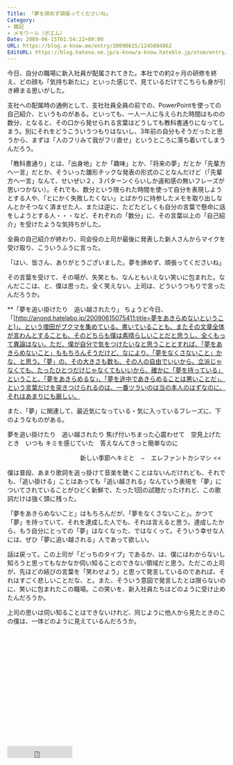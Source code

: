 ```yaml
---
Title: 「夢を諦めず頑張ってくださいね」
Category:
- 雑記
- メモワール（ポエム）
Date: 2009-06-15T01:54:22+09:00
URL: https://blog.a-know.me/entry/20090615/1245084862
EditURL: https://blog.hatena.ne.jp/a-know/a-know.hateblo.jp/atom/entry/12921228815727980040
---
```


今日、自分の職場に新入社員が配属されてきた。本社での約2ヶ月の研修を終え、どの顔も「気持ち新たに」といった感じで、見ているだけでこちらも身が引き締まる思いがした。

支社への配属時の通例として、支社社員全員の前での、PowerPointを使っての自己紹介、というものがある。といっても、一人一人に与えられた時間はものの数分、となると、その口から発せられる言葉はどうしても教科書通りになってしまう。別にそれをどうこういうつもりはないし、3年前の自分もそうだったと思うから、まずは「人のフリみて我がフリ直せ」というところに落ち着いてしまうんだろう。

「教科書通り」とは、「出身地」とか「趣味」とか、「将来の夢」だとか「先輩方へ一言」だとか、そういった雛形チックな発表の形式のことなんだけど（「先輩方へ一言」なんて、せいぜい２，３パターンぐらいしか違和感の無いフレーズが思いつかない）。それでも、数分という限られた時間を使って自分を表現しようとする人や、「とにかく失敗したくない」とばかりに持参したメモを取り出しなんとかそつなく済ませた人、または逆に、たどたどしくも自分の言葉で懸命に話をしようとする人・・・など、それぞれの「数分」に、その言葉以上の「自己紹介」を受けたような気持ちがした。

全員の自己紹介が終わり、司会役の上司が最後に発表した新人さんからマイクを受け取り、こういうふうに言った。

「はい、皆さん、ありがとうございました。夢を諦めず、頑張ってくださいね」

その言葉を受けて、その場が、失笑とも、なんともいえない笑いに包まれた。なんだここは、と、僕は思った。全く笑えない。上司は、どういうつもりで言ったんだろうか。


**「夢を追い掛けたり　追い越されたり」
ちょうど今日、「[http://anond.hatelabo.jp/20090615075411:title=夢をあきらめないということ]」、という増田がブクマを集めている。書いていることも、またその文章全体が言わんとすることも、そのどちらも僕は素晴らしいことだと思うし、全くもって異論はない。ただ、僕が自分で気をつけたいなと思うこととすれば、「夢をあきらめないこと」ももちろんそうだけど、なにより、「夢をなくさないこと」かな、と思う。「夢」の、その大きさも数も、その人の自由でいいから。立派じゃなくても、たったひとつだけじゃなくてもいいから、確かに「夢を持っている」ということ。「夢をあきらめるな」、「夢を途中であきらめることは悪いことだ」、という言葉だけを突きつけられるのは、一番ツラいのは当の本人のはずなのに、それはあまりにも厳しい。

また、「夢」に関連して、最近気になっている・気に入っているフレーズに、下のようなものがある。


>>
夢を追い掛けたり　追い越されたり
焦げ付いちまった心震わせて　空見上げたとき　いつも
キミを感じていた　答えなんてきっと簡単なのに

　　　　　　　　　　　　新しい季節へキミと　−　エレファントカシマシ
<<


僕は普段、あまり歌詞を追っ掛けて音楽を聴くことはないんだけれども、それでも、「追い掛ける」ことはあっても「追い越される」なんていう表現を「夢」についてされていることがひどく新鮮で、たった1回の試聴だったけれど、この歌詞だけは強く頭に残った。

「夢をあきらめないこと」はもちろんだが、「夢をなくさないこと」。かつて「夢」を持っていて、それを達成した人でも、それは言えると思う。達成したから、もう自分にとっての「夢」はなくなった、ではなくって。そういう幸せな人には、ぜひ「夢に追い越される」人であって欲しい。


話は戻って。この上司が「どっちのタイプ」であるか、は、僕にはわからないし知ろうと思ってもなかなか伺い知ることのできない領域だと思う。ただこの上司が、先ほどの結びの言葉を「笑わせよう」と思って発言しているのであれば、それはすごく悲しいことだな、と。また、そういう意図で発言したとは限らないのに、笑いに包まれたこの職場。この笑いを、新入社員たちはどのように受け止めたんだろうか。


上司の思いは伺い知ることはできないけれど、同じように他人から見たときのこの僕は、一体どのように見えているんだろうか。


<script async src="//pagead2.googlesyndication.com/pagead/js/adsbygoogle.js"></script>
<!-- article-bottom2 -->
<ins class="adsbygoogle"
     style="display:inline-block;width:300px;height:250px"
     data-ad-client="ca-pub-3463034538369189"
     data-ad-slot="5274552934"></ins>
<script>
(adsbygoogle = window.adsbygoogle || []).push({});
</script>


<iframe src="http://blog.hatena.ne.jp/a-know/a-know.hateblo.jp/subscribe/iframe" allowtransparency="true" frameborder="0" scrolling="no" width="150" height="28"></iframe>

